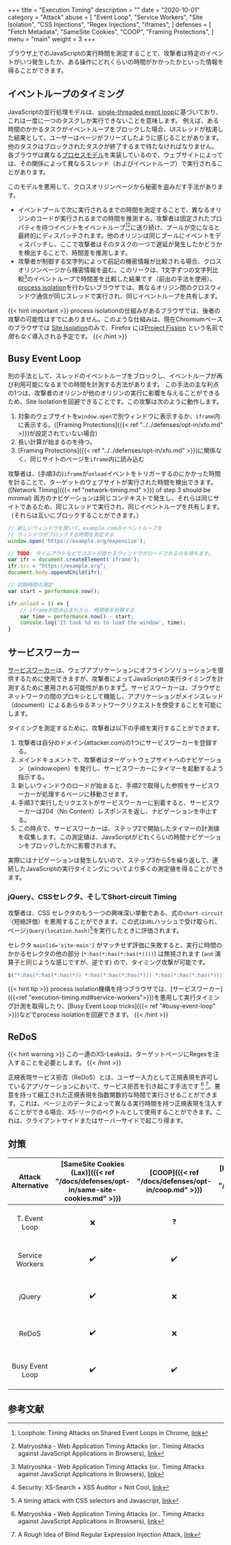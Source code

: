 +++
title = "Execution Timing"
description = ""
date = "2020-10-01"
category = "Attack"
abuse = [
    "Event Loop",
    "Service Workers",
    "Site Isolation",
    "CSS Injections",
    "Regex Injections",
    "iframes",
]
defenses = [
    "Fetch Metadata",
    "SameSite Cookies",
    "COOP",
    "Framing Protections",
]
menu = "main"
weight = 3
+++

ブラウザ上でのJavaScriptの実行時間を測定することで、攻撃者は特定のイベントがいつ発生したか、ある操作にどれくらいの時間がかかったかといった情報を得ることができます。

## イベントループのタイミング

JavaScriptの並行処理モデルは、[single-threaded event loop](https://developer.mozilla.org/en-US/docs/Web/JavaScript/EventLoop)に基づいており、これは一度に一つのタスクしか実行できないことを意味します。
例えば、ある時間のかかるタスクがイベントループをブロックした場合、UIスレッドが枯渇した結果として、ユーザーはページがフリーズしたように感じることがあります。
他のタスクはブロックされたタスクが終了するまで待たなければなりません。
各ブラウザは異なる[プロセスモデル](https://www.chromium.org/developers/design-documents/process-models)を実装しているので、ウェブサイトによっては、その関係によって異なるスレッド（およびイベントループ）で実行されることがあります。

このモデルを悪用して、クロスオリジンページから秘密を盗みだす手法があります。

- イベントプールで次に実行されるまでの時間を測定することで、異なるオリジンのコードが実行されるまでの時間を推測する。攻撃者は固定されたプロパティを持つイベントをイベントループ[^1][^2]に送り続け、プールが空になると最終的にディスパッチされます。他のオリジンは同じプールにイベントをディスパッチし、ここで攻撃者はそのタスクの一つで遅延が発生したかどうかを検出することで、時間差を推測します。
- 攻撃者が制御する文字列によって前記の機密情報が比較される場合、クロスオリジンページから機密情報を盗む。このリークは、1文字ずつの文字列比較[^2]のイベントループで時間差を比較した結果です（前出の手法を使用）。[process isolation](https://www.chromium.org/Home/chromium-security/site-isolation)を行わないブラウザでは、異なるオリジン間のクロスウィンドウ通信が同じスレッドで実行され、同じイベントループを共有します。

{{< hint important >}}
process isolationの仕組みがあるブラウザでは、後者の攻撃の可能性はすでにありません。このような仕組みは、現在Chromiumベースのブラウザでは [Site Isolation](https://www.chromium.org/Home/chromium-security/site-isolation)のみで、Firefox には[Project Fission](https://wiki.mozilla.org/Project_Fission) という名前で*間もなく*導入される予定です。
{{< /hint >}}

## Busy Event Loop

別の手法として、スレッドのイベントループをブロックし、イベントループが再び利用可能になるまでの時間を計測する方法があります。
この手法の主な利点の1つは、攻撃者のオリジンが他のオリジンの実行に影響を与えることができるため、Site Isolationを回避できることです。この攻撃は次のように動作します。

1. 対象のウェブサイトを`window.open`で別ウィンドウに表示するか、`iframe`内に表示する。([Framing Protections]({{< ref "../../defenses/opt-in/xfo.md" >}})が設定されていない場合)
2. 長い計算が始まるのを待つ。
3. [Framing Protections]({{< ref "../../defenses/opt-in/xfo.md" >}})に関係なく、同じサイトのページを`iframe`内に読み込む

攻撃者は、(手順3の)`iframe`が`onload`イベントをトリガーするのにかかった時間を計ることで、ターゲットのウェブサイトが実行された時間を検出できます。([Network Timing]({{< ref "network-timing.md" >}}) of step 3 should be minimal)
両方のナビゲーションは同じコンテキストで発生し、それらは同じサイトであるため、同じスレッドで実行され、同じイベントループを共有します。（それらは互いにブロックすることができます。）

```javascript
// 新しいウィンドウを開いて、example.comのイベントループを
// ウィンドウがブロックする時間を測定する
window.open('https://example.org/expensive');

// TODO: タイムアウトなどでコストの掛かるウィンドウがロードされるのを待ちます。
var ifr = document.createElement('iframe');
ifr.src = "https://example.org";
document.body.appendChild(ifr);

// 初期時間の測定
var start = performance.now();

ifr.onload = () => {
    // iframeが読み込まれたら、時間差を計算する
    var time = performance.now() - start;
    console.log('It took %d ms to load the window', time);
}
```

## サービスワーカー

[サービスワーカー](https://developer.mozilla.org/en-US/docs/Web/API/Service_Worker_API)は、ウェブアプリケーションにオフラインソリューションを提供するために使用できますが、攻撃者によってJavaScriptの実行タイミングを計測するために悪用される可能性があります[^4]。サービスワーカーは、ブラウザとネットワークの間のプロキシとして機能し、アプリケーションがメインスレッド（document）によるあらゆるネットワークリクエストを傍受することを可能にします。

タイミングを測定するために、攻撃者は以下の手順を実行することができます。

1. 攻撃者は自分のドメイン(attacker.com)の1つにサービスワーカーを登録する。
2. メインドキュメントで、攻撃者はターゲットウェブサイトへのナビゲーション（window.open）を発行し、サービスワーカーにタイマーを起動するよう指示する。
3. 新しいウィンドウのロードが始まると、手順2で取得した参照をサービスワーカーが処理するページに移動させます。
4. 手順3で実行したリクエストがサービスワーカーに到着すると、サービスワーカーは204（No Content）レスポンスを返し、ナビゲーションを中止する。
5. この時点で、サービスワーカーは、ステップ2で開始したタイマーの計測値を収集します。この測定値は、JavaScriptがどれくらいの時間ナビゲーションをブロックしたかに影響されます。

実際にはナビゲーションは発生しないので、ステップ3から5を繰り返して、連続したJavaScriptの実行タイミングについてより多くの測定値を得ることができます。


### jQuery、CSSセレクタ、そしてShort-circuit Timing

攻撃者は、CSS セレクタのもう一つの興味深い挙動である、式の`short-circuit`（短絡評価）を悪用することができます。この式は`URL`ハッシュで受け取られ、ページ`jQuery(location.hash)`[^3]を実行したときに評価されます。

セレクタ `main[id='site-main']` がマッチせず評価に失敗すると、実行に時間のかかるセレクタの他の部分 (`*:has(*:has(*:has(*))))`) は無視されます (`and` 演算子と同じような感じですが、逆です) ので、タイミング攻撃が可能です。

```javascript
$("*:has(*:has(*:has(*)) *:has(*:has(*:has(*))) *:has(*:has(*:has(*)))) main[id='site-main']")
```

{{< hint tip >}}
process isolation機構を持つブラウザでは、[サービスワーカー]({{<ref "execution-timing.md#service-workers">}})を悪用して実行タイミング計測を取得したり、[Busy Event Loop tricks]({{< ref "#busy-event-loop" >}})などでprocess isolationを回避できます。
{{< /hint >}}


## ReDoS

{{< hint warning >}}
この一連のXS-Leaksは、ターゲットページにRegexを注入することを必要とします。
{{< /hint >}}

正規表現サービス拒否（ReDoS）とは、ユーザー入力として正規表現を許可しているアプリケーションにおいて、サービス拒否を引き起こす手法です [^2] [^5]。悪意を持って細工された正規表現を指数関数的な時間で実行させることができます。これは、ページ上のデータによって異なる実行時間を持つ正規表現を注入することができる場合、XS-リークのベクトルとして使用することができます。これは、クライアントサイドまたはサーバーサイドで起こり得ます。


## 対策

| Attack Alternative | [SameSite Cookies (Lax)]({{< ref "/docs/defenses/opt-in/same-site-cookies.md" >}}) | [COOP]({{< ref "/docs/defenses/opt-in/coop.md" >}}) | [Framing Protections]({{< ref "/docs/defenses/opt-in/xfo.md" >}}) |    [Isolation Policies]({{< ref "/docs/defenses/isolation-policies" >}})    |
| :----------------: | :--------------------------------------------------------------------------------: | :-------------------------------------------------: | :---------------------------------------------------------------: | :-------------------------------------------------------------------------: |
|   T. Event Loop    |                                         ❌                                          |                          ❓                          |                                 ❌                                 | [NIP]({{< ref "/docs/defenses/isolation-policies/navigation-isolation" >}}) |
|  Service Workers   |                                         ✔️                                          |                          ✔️                          |                                 ❌                                 | [NIP]({{< ref "/docs/defenses/isolation-policies/navigation-isolation" >}}) |
|       jQuery       |                                         ✔️                                          |                          ❌                          |                                 ❌                                 | [NIP]({{< ref "/docs/defenses/isolation-policies/navigation-isolation" >}}) |
|       ReDoS        |                                         ✔️                                          |                          ❌                          |                                 ❌                                 | [NIP]({{< ref "/docs/defenses/isolation-policies/navigation-isolation" >}}) |
|  Busy Event Loop   |                                         ✔️                                          |                          ✔️                          |                                 ❌                                 | [NIP]({{< ref "/docs/defenses/isolation-policies/navigation-isolation" >}}) |


## 参考文献

[^1]: Loophole: Timing Attacks on Shared Event Loops in Chrome, [link](https://www.usenix.org/system/files/conference/usenixsecurity17/sec17-vila.pdf)
[^2]: Matryoshka - Web Application Timing Attacks (or.. Timing Attacks against JavaScript Applications in Browsers), [link](https://sirdarckcat.blogspot.com/2014/05/matryoshka-web-application-timing.html)
[^3]: A timing attack with CSS selectors and Javascript, [link](https://blog.sheddow.xyz/css-timing-attack/)
[^4]: Security: XS-Search + XSS Auditor = Not Cool, [link](https://bugs.chromium.org/p/chromium/issues/detail?id=922829)
[^5]: A Rough Idea of Blind Regular Expression Injection Attack, [link](https://diary.shift-js.info/blind-regular-expression-injection/)

